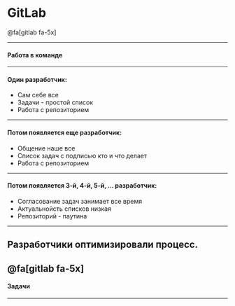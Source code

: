 # GitLab 
@fa[gitlab fa-5x]

---

#### Работа в команде

---
#### Один разработчик:
- Сам себе все
- Задачи - простой список
- Работа с репозиторием

<!--@size[3em](&bull;-&bull;-&bull;-&bull;-&bull;)-->

---
#### Потом появляется еще разработчик:
- Общение наше все
- Список задач с подписью кто и что делает
- Работа с репозиторием

---
#### Потом появляется 3-й, 4-й, 5-й, ... разработчик:
- Согласование задач занимает все время
- Актуальнойсть списков низкая
- Репозиторий - паутина

---
Разработчики оптимизировали процесс.
---
@fa[gitlab fa-5x]
---
#### Задачи

---
